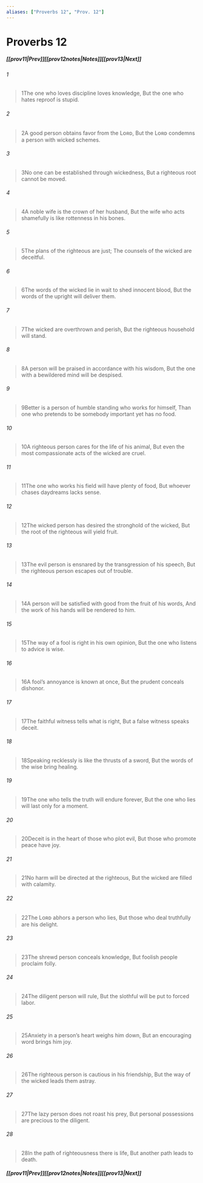 ```yaml
---
aliases: ["Proverbs 12", "Prov. 12"]
---
```

# Proverbs 12
##### <span class=arrow-left></span>[[prov11|Prev]]<span class=navigation-separator></span>[[prov12notes|Notes]]<span class=navigation-separator></span>[[prov13|Next]]<span class=arrow-right></span>
###### 1
><span class=verse-first-poetry>1</span>The one who loves discipline loves knowledge,
>But the one who hates reproof is stupid.
###### 2
><span class=verse-body-poetry>2</span>A good person obtains favor from the Lᴏʀᴅ,
>But the Lᴏʀᴅ condemns a person with wicked schemes.
###### 3
><span class=verse-body-poetry>3</span>No one can be established through wickedness,
>But a righteous root cannot be moved.
###### 4
><span class=verse-body-poetry>4</span>A noble wife is the crown of her husband,
>But the wife who acts shamefully is like rottenness in his bones.
###### 5
><span class=verse-body-poetry>5</span>The plans of the righteous are just;
>The counsels of the wicked are deceitful.
###### 6
><span class=verse-body-poetry>6</span>The words of the wicked lie in wait to shed innocent blood,
>But the words of the upright will deliver them.
###### 7
><span class=verse-body-poetry>7</span>The wicked are overthrown and perish,
>But the righteous household will stand.
###### 8
><span class=verse-body-poetry>8</span>A person will be praised in accordance with his wisdom,
>But the one with a bewildered mind will be despised.
###### 9
><span class=verse-body-poetry>9</span>Better is a person of humble standing who works for himself,
>Than one who pretends to be somebody important yet has no food.
###### 10
><span class=verse-body-poetry>10</span>A righteous person cares for the life of his animal,
>But even the most compassionate acts of the wicked are cruel.
###### 11
><span class=verse-body-poetry>11</span>The one who works his field will have plenty of food,
>But whoever chases daydreams lacks sense.
###### 12
><span class=verse-body-poetry>12</span>The wicked person has desired the stronghold of the wicked,
>But the root of the righteous will yield fruit.
###### 13
><span class=verse-body-poetry>13</span>The evil person is ensnared by the transgression of his speech,
>But the righteous person escapes out of trouble.
###### 14
><span class=verse-body-poetry>14</span>A person will be satisfied with good from the fruit of his words,
>And the work of his hands will be rendered to him.
###### 15
><span class=verse-body-poetry>15</span>The way of a fool is right in his own opinion,
>But the one who listens to advice is wise.
###### 16
><span class=verse-body-poetry>16</span>A fool’s annoyance is known at once,
>But the prudent conceals dishonor.
###### 17
><span class=verse-body-poetry>17</span>The faithful witness tells what is right,
>But a false witness speaks deceit.
###### 18
><span class=verse-body-poetry>18</span>Speaking recklessly is like the thrusts of a sword,
>But the words of the wise bring healing.
###### 19
><span class=verse-body-poetry>19</span>The one who tells the truth will endure forever,
>But the one who lies will last only for a moment.
###### 20
><span class=verse-body-poetry>20</span>Deceit is in the heart of those who plot evil,
>But those who promote peace have joy.
###### 21
><span class=verse-body-poetry>21</span>No harm will be directed at the righteous,
>But the wicked are filled with calamity.
###### 22
><span class=verse-body-poetry>22</span>The Lᴏʀᴅ abhors a person who lies,
>But those who deal truthfully are his delight.
###### 23
><span class=verse-body-poetry>23</span>The shrewd person conceals knowledge,
>But foolish people proclaim folly.
###### 24
><span class=verse-body-poetry>24</span>The diligent person will rule,
>But the slothful will be put to forced labor.
###### 25
><span class=verse-body-poetry>25</span>Anxiety in a person’s heart weighs him down,
>But an encouraging word brings him joy.
###### 26
><span class=verse-body-poetry>26</span>The righteous person is cautious in his friendship,
>But the way of the wicked leads them astray.
###### 27
><span class=verse-body-poetry>27</span>The lazy person does not roast his prey,
>But personal possessions are precious to the diligent.
###### 28
><span class=verse-body-poetry>28</span>In the path of righteousness there is life,
>But another path leads to death.
##### <span class=arrow-left></span>[[prov11|Prev]]<span class=navigation-separator></span>[[prov12notes|Notes]]<span class=navigation-separator></span>[[prov13|Next]]<span class=arrow-right></span>